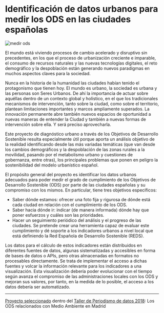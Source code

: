 # Identificación de datos urbanos para medir los ODS en las ciudades españolas

![medir ods](https://www.medialab-prado.es/proyectos/identificacion-de-datos-urbanos-para-medir-los-ods-en-las-ciudades-espanolas)

El mundo está viviendo procesos de cambio acelerado y disruptivo sin precedentes, en los que el proceso de urbanización creciente e imparable, el consumo de recursos naturales y las nuevas tecnologías digitales, el reto demográfico y la despoblación están generando nuevos paradigmas en muchos aspectos claves para la sociedad.

Nunca en la historia de la humanidad las ciudades habían tenido el protagonismo que tienen hoy. El mundo es urbano, la sociedad es urbana y las personas son Seres Urbanos. De ahí la importancia de actuar sobre aquéllas dentro de un contexto global y holístico, en el que los tradicionales mecanismos de intervención, tanto sobre la ciudad, como sobre el territorio, plantean limitaciones importantes y marcos ampliamente superados. La innovación permanente abre también nuevos espacios de oportunidad a nuevas maneras de entender la Ciudad y también a nuevas formas de intervención sobre ella. Y será preciso aprovecharla.

Este proyecto de diagnóstico urbano a través de los Objetivos de Desarrollo Sostenible resulta especialmente útil porque aporta un análisis objetivo de la realidad identificando desde las más variadas temáticas (que van desde los cambios demográficos y la despoblación de las zonas rurales a la movilidad, pasando por el metabolismo urbano y cuestiones de gobernanza, entre otras), los principales problemas que ponen en peligro la sostenibilidad del modelo urbanístico español. 

El propósito general del proyecto es identificar los datos urbanos adecuados para poder medir el grado de cumplimiento de los Objetivos de Desarrollo Sostenible (ODS) por parte de las ciudades españolas y su compromiso con los mismos. En particular, tiene tres objetivos específicos:

* Saber dónde estamos: ofrecer una foto fija y rigurosa de dónde está cada ciudad en relación con el cumplimiento de los ODS.
* Saber hacia dónde ir: indicar (de manera informada) dónde hay que poner esfuerzos y cuáles son las prioridades.
* Hacer un seguimiento periódico del análisis y el progreso de las ciudades.
Se pretende crear una herramienta capaz de evaluar este cumplimiento y dé soporte a los indicadores urbanos a nivel local que está definiendo la Red Española de Desarrollo Sostenible (REDS).

Los datos para el cálculo de estos indicadores están distribuidos en diferentes fuentes de datos, algunas sistematizadas y accesibles en forma de bases de datos o APIs, pero otras almacenadas en formatos no procesables directamente. Se trata de implementar el acceso a dichas fuentes y volcar la información relevante para los indicadores a una visualización. Esta visualización debería poder evolucionar con el tiempo según avanza el compromiso de las administraciones locales con los ODS y mejoran sus valores, por tanto, en la medida de lo posible, el acceso a los datos debería ser automatizado.

---
[Proyecto seleccionado](https://www.medialab-prado.es/proyectos/identificacion-de-datos-urbanos-para-medir-los-ods-en-las-ciudades-espanolas) dentro del [Taller de Periodismo de datos 2018](https://www.medialab-prado.es/proyectos/madrid-suspende-en-reciclaje): Los ODS relacionados con Medio Ambiente en Madrid
